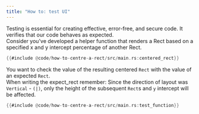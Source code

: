 ```yaml
---
title: "How to: test UI"
---
```


Testing is essential for creating effective, error-free, and secure code. It verifies that our code behaves as expected.  
Consider you've developed a helper function that renders a Rect based on a specified x and y intercept percentage of another Rect.

```rust
{{#include @code/how-to-centre-a-rect/src/main.rs:centered_rect}}
```
You want to check the value of the resulting centered `Rect` with the value of an expected `Rect`.  
When writing the expect_rect remember:
Since the direction of layout was `Vertical` - `(|)`, only the height of the subsequent `Rect`s and `y` intercept will be affected.

```rust
{{#include @code/how-to-centre-a-rect/src/main.rs:test_function}}
```
